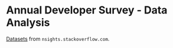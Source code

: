 # Annual Developer Survey - Data Analysis

[Datasets](https://insights.stackoverflow.com/survey) from `nsights.stackoverflow.com`.
